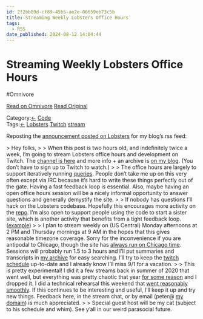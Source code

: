 ```yaml
---
id: 2f2bb89d-cf89-45b5-ae2e-06659eb73c5b
title: Streaming Weekly Lobsters Office Hours
tags:
  - RSS
date_published: 2024-08-12 14:04:44
---
```


# Streaming Weekly Lobsters Office Hours
#Omnivore

[Read on Omnivore](https://omnivore.app/me/streaming-weekly-lobsters-office-hours-19148369897)
[Read Original](https://push.cx/streaming-weekly)



  
 Category:[←](https:&#x2F;&#x2F;push.cx&#x2F;discord-vs-irc-notes) [Code](https:&#x2F;&#x2F;push.cx&#x2F;category&#x2F;code)   
 Tags:[←](https:&#x2F;&#x2F;push.cx&#x2F;discord-vs-irc-notes) [Lobsters](https:&#x2F;&#x2F;push.cx&#x2F;tags#lobsters) [Twitch](https:&#x2F;&#x2F;push.cx&#x2F;tags#twitch) [stream](https:&#x2F;&#x2F;push.cx&#x2F;tags#stream) 

Reposting the [announcement posted on Lobsters](https:&#x2F;&#x2F;lobste.rs&#x2F;s&#x2F;zzprkr&#x2F;weekly%5Flobsters%5Foffice%5Fhours) for my blog’s rss feed:

&gt; Hey folks,
&gt; 
&gt; When this post is two hours old, and indefinitely twice a week, I’m going to stream Lobsters office hours and development on Twitch. The [channel is here](https:&#x2F;&#x2F;twitch.tv&#x2F;pushcx) and more info + an archive is [on my blog](https:&#x2F;&#x2F;push.cx&#x2F;stream). (You don’t have to sign up to Twitch to watch.)
&gt; 
&gt; The office hours are largely to support iteratively running [queries](https:&#x2F;&#x2F;lobste.rs&#x2F;about#queries). People don’t take me up on this very often except via IRC because it’s hard to write these things perfectly out of the gate. Having a fast feedback loop is essential. Also, maybe having an open office hours session will be a nicely informal opportunity to answer questions and generally demystify the site.
&gt; 
&gt; If nobody has questions I’ll hack on the Lobsters codebase. Hopefully this encourages more activity on the [repo](https:&#x2F;&#x2F;github.com&#x2F;lobsters&#x2F;lobsters). I’m also open to support people using the code to start a sister site, which is another activity that benefits from a tight feedback loop. ([example](https:&#x2F;&#x2F;github.com&#x2F;lobsters&#x2F;lobsters&#x2F;issues&#x2F;1265))
&gt; 
&gt; I plan to stream weekly on (US Central) Monday afternoons at 2 PM and Thursday mornings at 9 AM in the hopes that this gives reasonable timezone coverage. Sorry for the inconvenience if you are antipodal to Chicago, though the site has [always run on Chicago time](https:&#x2F;&#x2F;github.com&#x2F;lobsters&#x2F;lobsters&#x2F;blob&#x2F;f2d7f4a8465ddf9141057c293ac4bb6d253143f3&#x2F;config&#x2F;application.rb#L40). Sessions will probably run 1.5 to 3 hours and I’ll put summaries and transcripts in [my archive](https:&#x2F;&#x2F;push.cx&#x2F;stream) for easy searching. I’ll try to keep the [twitch schedule](https:&#x2F;&#x2F;www.twitch.tv&#x2F;pushcx&#x2F;schedule) up-to-date and I already know I’ll miss 9&#x2F;1 for a vacation.
&gt; 
&gt; This is pretty experimental! I did it a few streams back in summer of 2020 that went well, but everything was pretty chaotic that year [for some reason](https:&#x2F;&#x2F;en.wikipedia.org&#x2F;wiki&#x2F;COVID-19%5Fpandemic) and I dropped it. I did a technical rehearsal this weekend that [went reasonably smoothly](https:&#x2F;&#x2F;push.cx&#x2F;stream&#x2F;2024-08-10-test-stream). If this continues to be interesting and useful, I’ll keep it up and try new things. Feedback here, in the stream chat, or by email (peter@ [my domain](https:&#x2F;&#x2F;push.cx&#x2F;)) is much appreciated.
&gt; 
&gt; Special guest host will be my cat (subject to his schedule and whim). See y’all in our weird parasocial future.